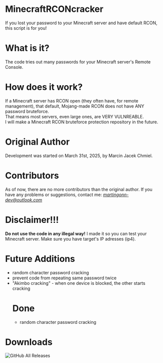 # MinecraftRCONcracker
If you lost your password to your Minecraft server and have default RCON, this script is for you!
# What is it?
The code tries out many passwords for your Minecraft server's Remote Console.
# How does it work?
If a Minecraft server has RCON open (they often have, for remote management), that default, Mojang-made RCON does not have ANY password bruteforce.
<br> That means most servers, even large ones, are VERY VULNREABLE.
<br> I will make a Minecraft RCON bruteforce protection repository in the future.
# Original Author 
Development was started on March 31st, 2025, by Marcin Jacek Chmiel.
# Contributors 
As of now, there are no more contributors than the original author.
If you have any problems or suggestions, contact me: *martingonn-dev@outlook.com*
# Disclaimer!!!
**Do not use the code in any illegal way!** I made it so you can test your Minecraft server.
Make sure you have target's IP adresses (ip4).

# Future Additions
* random character password cracking
* prevent code from repeating same password twice
* "Akimbo cracking" - when one device is blocked, the other starts cracking
  # Done
  * random character password cracking

# Downloads
![GitHub All Releases](https://img.shields.io/github/downloads/Martingonn/MinecraftRCONcracker/total)

